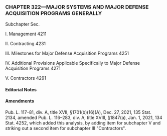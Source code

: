 ### **CHAPTER 322—MAJOR SYSTEMS AND MAJOR DEFENSE ACQUISITION PROGRAMS GENERALLY** ###

Subchapter Sec.

I. Management 4211

II. Contracting 4231

III. Milestones for Major Defense Acquisition Programs 4251

IV. Additional Provisions Applicable Specifically to Major Defense Acquisition Programs 4271

V. Contractors 4291

#### **Editorial Notes** ####

#### Amendments ####

Pub. L. 117–81, div. A, title XVII, §1701(b)(16)(A), Dec. 27, 2021, 135 Stat. 2134, amended Pub. L. 116–283, div. A, title XVIII, §1847(a), Jan. 1, 2021, 134 Stat. 4252, which added this analysis, by adding item for subchapter V and striking out a second item for subchapter III "Contractors".